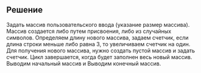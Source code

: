 ## Решение
Задать массив пользовательского ввода (указание размер массива). Массив создается либо путем присвоения, либо из случайных символов.
Определяем длину нового массива, задаем счетчик, если длина строки меньше либо равна 3, то увеличиваем счетчик на один.
Для получения нового массива, нужно создать пустой массив и задать счетчик. Цикл завершается, когда будет заполнен весь новый массив.
Выводим начальный массив и Выводим конечный массив.
